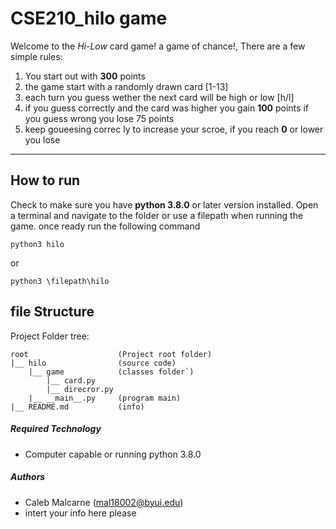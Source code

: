 # CSE210_hilo game
Welcome to the _Hi-Low_ card game! a game of chance!, There are a few simple rules:

1. You start out with **300** points
2. the game start with a randomly drawn card [1-13]
3. each turn you guess wether the next card    will be high or low [h/l]
4. if you guess correctly and the card was higher you gain **100** points if you guess wrong you lose 75 points
5. keep goueesing correc ly to increase your scroe, if you reach **0** or lower you lose

---

## How to run
Check to make sure you have **python 3.8.0** or later version installed. Open a terminal
and navigate to the folder or use a filepath when running the game. once ready run the following command
```
python3 hilo
```
or
```
python3 \filepath\hilo
```

## file Structure
Project Folder tree:
```
root                    (Project root folder)
|__ hilo                (source code)
    |__ game            (classes folder`)
        |__ card.py
        |__ direcror.py
    |__ __main__.py     (program main)
|__ README.md           (info)
```
##### Required Technology
* Computer capable or running python 3.8.0

##### Authors
* Caleb Malcarne (mal18002@byui.edu)
* intert your info here please  